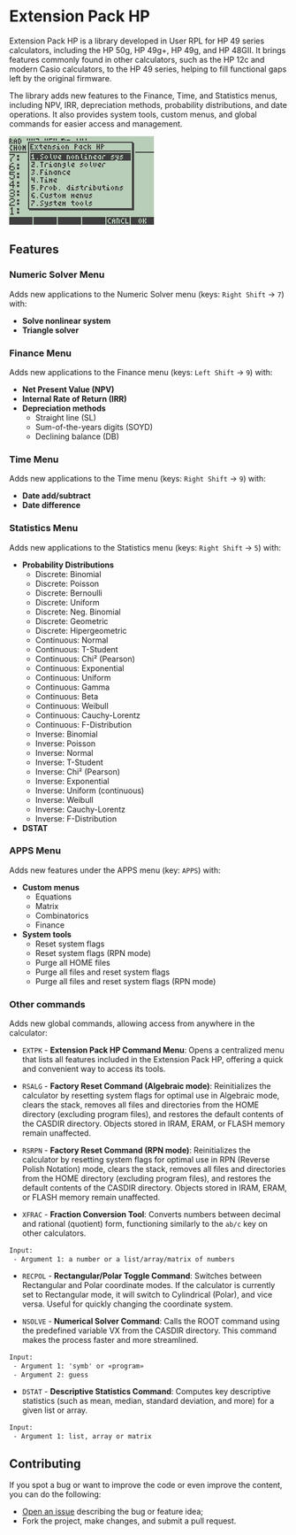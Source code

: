 # Extension Pack HP

Extension Pack HP is a library developed in User RPL for HP 49 series calculators, including the HP 50g, HP 49g+, HP 49g, and HP 48GII. It brings features commonly found in other calculators, such as the HP 12c and modern Casio calculators, to the HP 49 series, helping to fill functional gaps left by the original firmware.

The library adds new features to the Finance, Time, and Statistics menus, including NPV, IRR, depreciation methods, probability distributions, and date operations. It also provides system tools, custom menus, and global commands for easier access and management.

![screenshot](screenshot.png)

## Features

### Numeric Solver Menu

Adds new applications to the Numeric Solver menu (keys: `Right Shift` → `7`) with:

- **Solve nonlinear system**
- **Triangle solver**

### Finance Menu

Adds new applications to the Finance menu (keys: `Left Shift` → `9`) with:

- **Net Present Value (NPV)**
- **Internal Rate of Return (IRR)**
- **Depreciation methods**
    - Straight line (SL)
    - Sum-of-the-years digits (SOYD)
    - Declining balance (DB)

### Time Menu

Adds new applications to the Time menu (keys: `Right Shift` → `9`) with:

- **Date add/subtract**
- **Date difference**

### Statistics Menu

Adds new applications to the Statistics menu (keys: `Right Shift` → `5`) with:
- **Probability Distributions**
    - Discrete: Binomial
    - Discrete: Poisson
    - Discrete: Bernoulli
    - Discrete: Uniform
    - Discrete: Neg. Binomial
    - Discrete: Geometric
    - Discrete: Hipergeometric
    - Continuous: Normal
    - Continuous: T-Student
    - Continuous: Chi² (Pearson)
    - Continuous: Exponential
    - Continuous: Uniform
    - Continuous: Gamma
    - Continuous: Beta
    - Continuous: Weibull
    - Continuous: Cauchy-Lorentz
    - Continuous: F-Distribution
    - Inverse: Binomial
    - Inverse: Poisson
    - Inverse: Normal
    - Inverse: T-Student
    - Inverse: Chi² (Pearson)
    - Inverse: Exponential
    - Inverse: Uniform (continuous)
    - Inverse: Weibull
    - Inverse: Cauchy-Lorentz
    - Inverse: F-Distribution
- **DSTAT**

### APPS Menu

Adds new features under the APPS menu (key: `APPS`) with:

- **Custom menus**
    - Equations
    - Matrix
    - Combinatorics
    - Finance
- **System tools**
    - Reset system flags
    - Reset system flags (RPN mode)
    - Purge all HOME files
    - Purge all files and reset system flags
    - Purge all files and reset system flags (RPN mode)

### Other commands

Adds new global commands, allowing access from anywhere in the calculator:

- `EXTPK` - **Extension Pack HP Command Menu**: Opens a centralized menu that lists all features included in the Extension Pack HP, offering a quick and convenient way to access its tools.

- `RSALG` - **Factory Reset Command (Algebraic mode)**: Reinitializes the calculator by resetting system flags for optimal use in Algebraic mode, clears the stack, removes all files and directories from the HOME directory (excluding program files), and restores the default contents of the CASDIR directory. Objects stored in IRAM, ERAM, or FLASH memory remain unaffected.

- `RSRPN` - **Factory Reset Command (RPN mode)**: Reinitializes the calculator by resetting system flags for optimal use in RPN (Reverse Polish Notation) mode, clears the stack, removes all files and directories from the HOME directory (excluding program files), and restores the default contents of the CASDIR directory. Objects stored in IRAM, ERAM, or FLASH memory remain unaffected.

- `XFRAC` - **Fraction Conversion Tool**: Converts numbers between decimal and rational (quotient) form, functioning similarly to the `ab/c` key on other calculators.
```
Input:
 - Argument 1: a number or a list/array/matrix of numbers
```

- `RECPOL` - **Rectangular/Polar Toggle Command**: Switches between Rectangular and Polar coordinate modes. If the calculator is currently set to Rectangular mode, it will switch to Cylindrical (Polar), and vice versa. Useful for quickly changing the coordinate system.

- `NSOLVE` - **Numerical Solver Command**: Calls the ROOT command using the predefined variable VX from the CASDIR directory. This command makes the process faster and more streamlined.
```
Input:
 - Argument 1: 'symb' or «program»
 - Argument 2: guess
```

- `DSTAT` - **Descriptive Statistics Command**: Computes key descriptive statistics (such as mean, median, standard deviation, and more) for a given list or array.
```
Input:
 - Argument 1: list, array or matrix
```

## Contributing

If you spot a bug or want to improve the code or even improve the content, you can do the following:

- [Open an issue](https://github.com/cfgnunes/extension-pack-hp/issues/new)
  describing the bug or feature idea;
- Fork the project, make changes, and submit a pull request.
